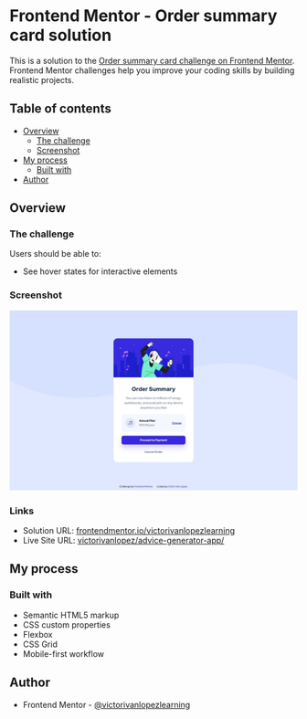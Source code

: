 # Frontend Mentor - Order summary card solution

This is a solution to the [Order summary card challenge on Frontend Mentor](https://www.frontendmentor.io/challenges/order-summary-component-QlPmajDUj). Frontend Mentor challenges help you improve your coding skills by building realistic projects. 

## Table of contents

- [Overview](#overview)
  - [The challenge](#the-challenge)
  - [Screenshot](#screenshot)
- [My process](#my-process)
  - [Built with](#built-with)
- [Author](#author)


## Overview

### The challenge

Users should be able to:

- See hover states for interactive elements

### Screenshot

![](./screenshot.jpeg)

### Links

- Solution URL: [frontendmentor.io/victorivanlopezlearning](https://www.frontendmentor.io/solutions/order-summary-card-vanilla-css-bem-0l8wUg0L1T)
- Live Site URL: [victorivanlopez/advice-generator-app/](https://victorivanlopezlearning.github.io/order-summary-component/)

## My process

### Built with

- Semantic HTML5 markup
- CSS custom properties
- Flexbox
- CSS Grid
- Mobile-first workflow

## Author

- Frontend Mentor - [@victorivanlopezlearning](https://www.frontendmentor.io/profile/victorivanlopezlearning)
